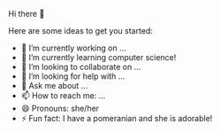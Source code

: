 Hi there 👋

Here are some ideas to get you started:

- 🔭 I’m currently working on ...
- 🌱 I’m currently learning computer science!
- 👯 I’m looking to collaborate on ...
- 🤔 I’m looking for help with ...
- 💬 Ask me about ...
- 📫 How to reach me: ...
- 😄 Pronouns: she/her
- ⚡ Fun fact: I have a pomeranian and she is adorable!
